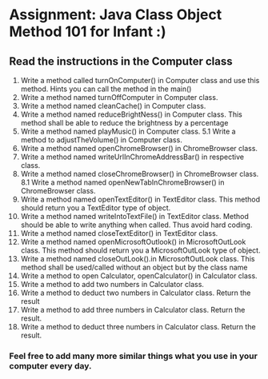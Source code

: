 # Assignment: Java Class Object Method 101 for Infant :) 
## Read the instructions in the Computer class 
 1. Write a method called turnOnComputer() in Computer class and use this method. Hints you can call the method in the main()
 2. Write a method named turnOffComputer in Computer class.
 3. Write a method named cleanCache() in Computer class.
 4. Write a method named reduceBrightNess() in Computer class. This method shall be able to reduce the brightness by a percentage
 5. Write a method named playMusic() in Computer class.
 5.1 Write a method to adjustTheVolume() in Computer class.
 6. Write a method named openChromeBrowser() in ChromeBrowser class.
 7. Write a method named writeUrlInChromeAddressBar() in respective class. 
 8. Write a method named closeChromeBrowser() in ChromeBrowser class.
 8.1 Write a method named openNewTabInChromeBrowser() in ChromeBrowser class.
 9. Write a method named openTextEditor() in TextEditor class. This method should return you a TextEditor type of object.
 10. Write a method named writeIntoTextFile() in TextEditor class. Method should be able to write anything when called. Thus avoid hard coding.
 11. Write a method named closeTextEditor() in TextEditor class.
 12. Write a method named openMicrosoftOutlook() in MicrosoftOutLook class.  This method should return you a MicrosoftOutLook type of object.
 13. Write a method named closeOutLook().in MicrosoftOutLook class. This method shall be used/called without an object but by the class name
 14. Write a method to open Calculator, openCalculator() in Calculator class.
 15. Write a method to add two numbers in Calculator class.
 16. Write a method to deduct two numbers in Calculator class. Return the result
 17. Write a method to add three numbers in Calculator class. Return the result.
 18. Write a method to deduct three numbers in Calculator class. Return the result.

### Feel free to add many more similar things what you use in your computer every day.
 




